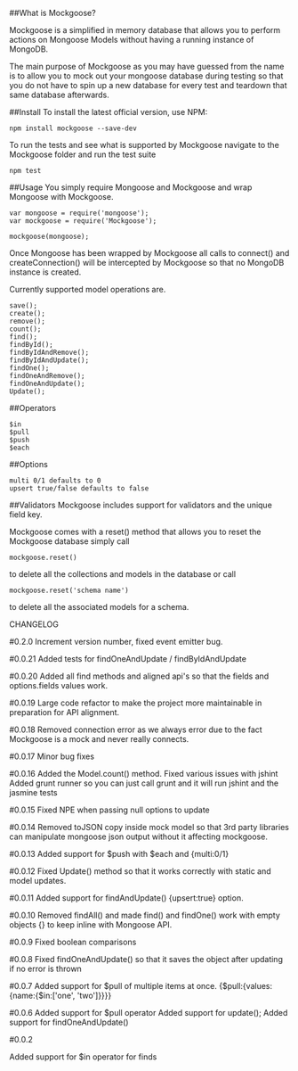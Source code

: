 ##What is Mockgoose?

Mockgoose is a simplified in memory database that allows you to perform actions on Mongoose Models without having a running instance of MongoDB. 

The main purpose of Mockgoose as you may have guessed from the name is to allow you to mock out your mongoose database during testing so that you do not have to spin up a new database for every test and teardown that same database afterwards.

##Install
To install the latest official version, use NPM:

    npm install mockgoose --save-dev

To run the tests and see what is supported by Mockgoose navigate to the Mockgoose folder and run the test suite

    npm test

##Usage
You simply require Mongoose and Mockgoose and wrap Mongoose with Mockgoose.

    var mongoose = require('mongoose');
    var mockgoose = require('Mockgoose');

    mockgoose(mongoose);

Once Mongoose has been wrapped by Mockgoose all calls to connect() and createConnection() will be intercepted by Mockgoose so that no MongoDB instance is created.

Currently supported model operations are.

    save();
    create();
    remove();
    count();
    find();
    findById();
    findByIdAndRemove();
    findByIdAndUpdate();
    findOne();
    findOneAndRemove();
    findOneAndUpdate();
    Update();

##Operators

    $in
    $pull
    $push
    $each

##Options

    multi 0/1 defaults to 0
    upsert true/false defaults to false

##Validators
Mockgoose includes support for validators and the unique field key.

Mockgoose comes with a reset() method that allows you to reset the Mockgoose database
simply call 

    mockgoose.reset() 

to delete all the collections and models in the database
or call 
    
    mockgoose.reset('schema name') 

to delete all the associated models for a schema.


CHANGELOG

#0.2.0
Increment version number, fixed event emitter bug.

#0.0.21
Added tests for findOneAndUpdate / findByIdAndUpdate

#0.0.20
Added all find methods and aligned api's so that the fields and options.fields values work.

#0.0.19
Large code refactor to make the project more maintainable in preparation for API alignment.

#0.0.18
Removed connection error as we always error due to the fact Mockgoose is a mock and never really connects.

#0.0.17
Minor bug fixes

#0.0.16
Added the Model.count() method.
Fixed various issues with jshint
Added grunt runner so you can just call grunt and it will run jshint and the jasmine tests

#0.0.15
Fixed NPE when passing null options to update

#0.0.14
Removed toJSON copy inside mock model so that 3rd party libraries can manipulate mongoose json output without it affecting
mockgoose.

#0.0.13
Added support for $push with $each and {multi:0/1}

#0.0.12
Fixed Update() method so that it works correctly with static and model updates.

#0.0.11
Added support for findAndUpdate() {upsert:true} option.

#0.0.10
Removed findAll() and made find() and findOne() work with empty objects {} to keep inline with Mongoose API.

#0.0.9
Fixed boolean comparisons

#0.0.8
Fixed findOneAndUpdate() so that it saves the object after updating if no error is thrown

#0.0.7
Added support for $pull of multiple items at once.
{$pull:{values:{name:{$in:['one', 'two']}}}}

#0.0.6
Added support for $pull operator
Added support for update();
Added support for findOneAndUpdate()

#0.0.2 

Added support for $in operator for finds





